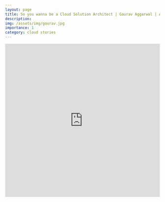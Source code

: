 ```yaml
---
layout: page
title: So you wanna be a Cloud Solution Architect | Gaurav Aggarwal | Avanade 
description: 
img: /assets/img/gourav.jpg
importance: 1
category: cloud stories
---
```



<iframe width="100%" height="500" src="https://www.youtube.com/embed/yCrqDh6jGDI" title="YouTube video player" frameborder="0" allow="accelerometer; autoplay; clipboard-write; encrypted-media; gyroscope; picture-in-picture" allowfullscreen></iframe>
